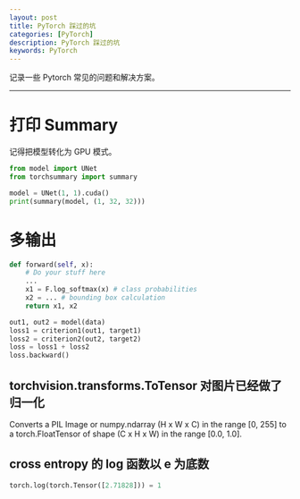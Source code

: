 ```yaml
---
layout: post
title: PyTorch 踩过的坑
categories: [PyTorch]
description: PyTorch 踩过的坑
keywords: PyTorch
---
```


记录一些 Pytorch 常见的问题和解决方案。

---

# 打印 Summary

记得把模型转化为 GPU 模式。

```python
from model import UNet
from torchsummary import summary

model = UNet(1, 1).cuda()
print(summary(model, (1, 32, 32)))
```

# 多输出

```python
def forward(self, x):
    # Do your stuff here
    ...
    x1 = F.log_softmax(x) # class probabilities
    x2 = ... # bounding box calculation
    return x1, x2
```

```Python
out1, out2 = model(data)
loss1 = criterion1(out1, target1)
loss2 = criterion2(out2, target2)
loss = loss1 + loss2
loss.backward()
```

## torchvision.transforms.ToTensor 对图片已经做了归一化

Converts a PIL Image or numpy.ndarray (H x W x C) in the range [0, 255] to a torch.FloatTensor of shape (C x H x W) in the range [0.0, 1.0].

## cross entropy 的 log 函数以 e 为底数
```Python
torch.log(torch.Tensor([2.71828])) = 1
```


